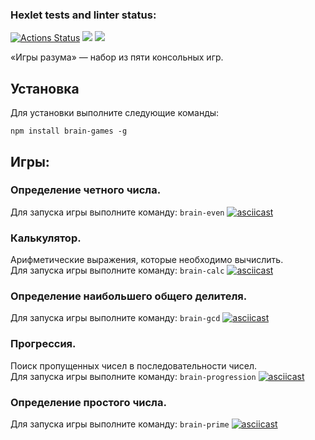 ### Hexlet tests and linter status:
[![Actions Status](https://github.com/mltsk/frontend-project-lvl1/workflows/hexlet-check/badge.svg)](https://github.com/mltsk/frontend-project-lvl1/actions)
<a href="https://codeclimate.com/github/codeclimate/codeclimate/maintainability"><img src="https://api.codeclimate.com/v1/badges/a99a88d28ad37a79dbf6/maintainability" /></a>
<img src="https://github.com/mltsk/frontend-project-lvl1/actions/workflows/eslint.yml/badge.svg">

«Игры разума» — набор из пяти консольных игр.

## Установка

Для установки выполните следующие команды:
```
npm install brain-games -g
```
## Игры:
### Определение четного числа.<br>
Для запуска игры выполните команду: `brain-even`
[![asciicast](https://asciinema.org/a/U9inYOdG6I44hhy1o1fy9YvBX.svg)](https://asciinema.org/a/U9inYOdG6I44hhy1o1fy9YvBX)
### Калькулятор. 
Арифметические выражения, которые необходимо вычислить.<br>
Для запуска игры выполните команду: `brain-calc`
[![asciicast](https://asciinema.org/a/RnketIJHhvWJnrs8T2jOlY7sa.svg)](https://asciinema.org/a/RnketIJHhvWJnrs8T2jOlY7sa)
### Определение наибольшего общего делителя.<br>
Для запуска игры выполните команду: `brain-gcd`
[![asciicast](https://asciinema.org/a/tgjOmcxXn3qbsQh09ewpOqvYy.svg)](https://asciinema.org/a/tgjOmcxXn3qbsQh09ewpOqvYy)
### Прогрессия. 
Поиск пропущенных чисел в последовательности чисел.<br>
Для запуска игры выполните команду: `brain-progression`
[![asciicast](https://asciinema.org/a/eU9TI6FIVERkE6AaqquiIQ9uq.svg)](https://asciinema.org/a/eU9TI6FIVERkE6AaqquiIQ9uq)
### Определение простого числа.<br>
Для запуска игры выполните команду: `brain-prime`
[![asciicast](https://asciinema.org/a/rgVw52QS1nyLxTs1TvK4YkEtW.svg)](https://asciinema.org/a/rgVw52QS1nyLxTs1TvK4YkEtW)
